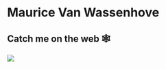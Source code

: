 # Maurice Van Wassenhove

## Catch me on the web 🕸️

<a rel="me" href="https://mastodon.social/@mouwrice">
  <img src="https://github.com/Mouwrice/Mouwrice/assets/56763273/3db58751-070e-4c1f-b4cd-edabc62ca08a" />
</a>
